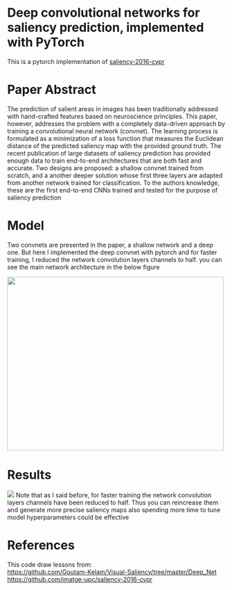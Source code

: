 # Deep convolutional networks for saliency prediction, implemented with PyTorch
This is a pytorch implementation of [saliency-2016-cvpr ](https://arxiv.org/abs/1603.00845) 



# Paper Abstract
The prediction of salient areas in images has been traditionally addressed with hand-crafted features based on neuroscience principles. This paper, however, addresses the problem with a completely data-driven approach by training a convolutional neural network (convnet). The learning process is formulated as a minimization of a loss function that measures the Euclidean distance of the predicted saliency map with the provided ground truth. The recent publication of large datasets of saliency prediction has provided enough data to train end-to-end architectures that are both fast and accurate. Two designs are proposed: a shallow convnet trained from scratch, and a another deeper solution whose first three layers are adapted from another network trained for classification. To the authors knowledge, these are the first end-to-end CNNs trained and tested for the purpose of saliency prediction



# Model
Two convnets are presented in the paper, a shallow network and a deep one. But here I implemented the deep convnet with pytorch and for faster training, I reduced the network convolution layers channels to half. you can see the main network architecture in the below figure

 <img src="https://raw.githubusercontent.com/imatge-upc/saliency-2016-cvpr/master/figs/deep.png" width="500" height="400" class="centerImage">
 

# Results
![](https://github.com/hoseinAzdmlki/saliency-pytorch/blob/master/results/im1.png)
Note that as I said before, for faster training the network convolution layers channels have been reduced to half. Thus you can reincrease them and generate more precise saliency maps also spending more time to tune model hyperparameters could be effective


# References 
This code draw lessons from:<br>
https://github.com/Goutam-Kelam/Visual-Saliency/tree/master/Deep_Net<br>
https://github.com/imatge-upc/saliency-2016-cvpr
